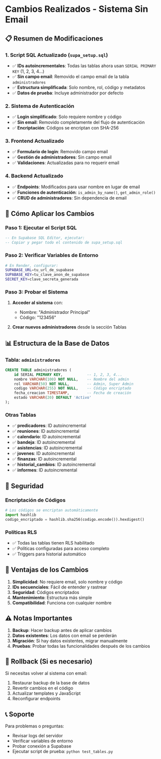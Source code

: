 # Cambios Realizados - Sistema Sin Email

## 📋 Resumen de Modificaciones

### 1. **Script SQL Actualizado (`supa_setup.sql`)**
- ✅ **IDs autoincrementales**: Todas las tablas ahora usan `SERIAL PRIMARY KEY` (1, 2, 3, 4...)
- ✅ **Sin campo email**: Removido el campo email de la tabla `administradores`
- ✅ **Estructura simplificada**: Solo nombre, rol, código y metadatos
- ✅ **Datos de prueba**: Incluye administrador por defecto

### 2. **Sistema de Autenticación**
- ✅ **Login simplificado**: Solo requiere nombre y código
- ✅ **Sin email**: Removido completamente del flujo de autenticación
- ✅ **Encriptación**: Códigos se encriptan con SHA-256

### 3. **Frontend Actualizado**
- ✅ **Formulario de login**: Removido campo email
- ✅ **Gestión de administradores**: Sin campo email
- ✅ **Validaciones**: Actualizadas para no requerir email

### 4. **Backend Actualizado**
- ✅ **Endpoints**: Modificados para usar nombre en lugar de email
- ✅ **Funciones de autenticación**: `is_admin_by_name()`, `get_admin_role()`
- ✅ **CRUD de administradores**: Sin dependencia de email

## 🔧 Cómo Aplicar los Cambios

### Paso 1: Ejecutar el Script SQL
```sql
-- En Supabase SQL Editor, ejecutar:
-- Copiar y pegar todo el contenido de supa_setup.sql
```

### Paso 2: Verificar Variables de Entorno
```bash
# En Render, configurar:
SUPABASE_URL=tu_url_de_supabase
SUPABASE_KEY=tu_clave_anon_de_supabase
SECRET_KEY=clave_secreta_generada
```

### Paso 3: Probar el Sistema
1. **Acceder al sistema** con:
   - Nombre: "Administrador Principal"
   - Código: "123456"

2. **Crear nuevos administradores** desde la sección Tablas

## 📊 Estructura de la Base de Datos

### Tabla: `administradores`
```sql
CREATE TABLE administradores (
    id SERIAL PRIMARY KEY,           -- 1, 2, 3, 4...
    nombre VARCHAR(100) NOT NULL,    -- Nombre del admin
    rol VARCHAR(50) NOT NULL,        -- Admin, Super Admin
    codigo VARCHAR(255) NOT NULL,    -- Código encriptado
    fecha_creacion TIMESTAMP,        -- Fecha de creación
    estado VARCHAR(20) DEFAULT 'Activo'
);
```

### Otras Tablas
- ✅ **predicadores**: ID autoincremental
- ✅ **reuniones**: ID autoincremental  
- ✅ **calendario**: ID autoincremental
- ✅ **bandeja**: ID autoincremental
- ✅ **asistencias**: ID autoincremental
- ✅ **jovenes**: ID autoincremental
- ✅ **finanzas**: ID autoincremental
- ✅ **historial_cambios**: ID autoincremental
- ✅ **informes**: ID autoincremental

## 🔐 Seguridad

### Encriptación de Códigos
```python
# Los códigos se encriptan automáticamente
import hashlib
codigo_encriptado = hashlib.sha256(codigo.encode()).hexdigest()
```

### Políticas RLS
- ✅ Todas las tablas tienen RLS habilitado
- ✅ Políticas configuradas para acceso completo
- ✅ Triggers para historial automático

## 🚀 Ventajas de los Cambios

1. **Simplicidad**: No requiere email, solo nombre y código
2. **IDs secuenciales**: Fácil de entender y rastrear
3. **Seguridad**: Códigos encriptados
4. **Mantenimiento**: Estructura más simple
5. **Compatibilidad**: Funciona con cualquier nombre

## ⚠️ Notas Importantes

1. **Backup**: Hacer backup antes de aplicar cambios
2. **Datos existentes**: Los datos con email se perderán
3. **Migración**: Si hay datos existentes, migrar manualmente
4. **Pruebas**: Probar todas las funcionalidades después de los cambios

## 🔄 Rollback (Si es necesario)

Si necesitas volver al sistema con email:

1. Restaurar backup de la base de datos
2. Revertir cambios en el código
3. Actualizar templates y JavaScript
4. Reconfigurar endpoints

## 📞 Soporte

Para problemas o preguntas:
- Revisar logs del servidor
- Verificar variables de entorno
- Probar conexión a Supabase
- Ejecutar script de prueba: `python test_tables.py` 